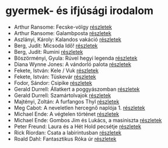 # gyermek- és ifjúsági irodalom

- Arthur Ransome: Fecske-völgy [részletek](_details/Arthur%20Ransome.md#id_422)
- Arthur Ransome: Galambposta [részletek](_details/Arthur%20Ransome.md#id_431)
- Aszlányi, Károly: Kalandos vakáció [részletek](_details/Aszl%C3%A1nyi%2C%20K%C3%A1roly.md#id_787)
- Berg, Judit: Micsoda Idő! [részletek](_details/Berg%2C%20Judit.md#id_479)
- Berg, Judit: Rumini [részletek](_details/Berg%2C%20Judit.md#id_467)
- Böszörményi, Gyula: Rúvel hegyi legenda [részletek](_details/B%C3%B6sz%C3%B6rm%C3%A9nyi%2C%20Gyula.md#id_1589)
- Diana Wynne Jones: A vándorló palota [részletek](_details/Diana%20Wynne%20Jones.md#id_1413)
- Fekete, István: Kele / Vuk [részletek](_details/Fekete%2C%20Istv%C3%A1n.md#id_122)
- Fekete, István: Tüskevár [részletek](_details/Fekete%2C%20Istv%C3%A1n.md#id_121)
- Fodor, Sándor: Csipike [részletek](_details/Fodor%2C%20S%C3%A1ndor.md#id_391)
- Gerald Durrell: Állatkert a poggyászomban [részletek](_details/Gerald%20Durrell.md#id_49)
- Gerald Durrell: Szamártolvajok [részletek](_details/Gerald%20Durrell.md#id_874)
- Majtényi, Zoltán: A furfangos Thyl [részletek](_details/Majt%C3%A9nyi%2C%20Zolt%C3%A1n.md#id_998)
- Meg Cabot: A neveletlen hercegnő naplója 1. [részletek](_details/Meg%20Cabot.md#id_432)
- Michael Ende: A végtelen történet [részletek](_details/Michael%20Ende.md#id_353)
- Michael Ende: Gombos ​Jim és Lukács, a masiniszta [részletek](_details/Michael%20Ende.md#id_1492)
- Peter Freund: Laura és a Hét Hold pecsétje [részletek](_details/Peter%20Freund.md#id_586)
- Rick Riordan: Csata a labirintusban [részletek](_details/Rick%20Riordan.md#id_1651)
- Roald Dahl: Fantasztikus Róka úr [részletek](_details/Roald%20Dahl.md#id_1601)